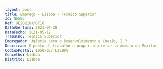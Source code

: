 ```yaml
--- 
layout: post
title: Emprego - Lisboa - Técnico Superior
Id: 86503
Ref: OE202104/0716
DataAbertura: 2021-04-28
DataFecho: 2021-05-12
Trabalho: Técnico Superior
Empregador: Agência para o Desenvolvimento e Coesão, I.P.
Descricao: O posto de trabalho a ocupar insere se no âmbito da Monitorização e Avaliação na ótica do PO ISE a)	Elaborar instrumentos de reporte da execução financeira e física do PO ISE e do PO APMC  b)	Acompanhamento e Monitorização das normas e orientações no âmbito do Portugal 2020 c)	Acompanhamento e monitorização do desempenho dos indicadores físicos e financeiros do PO ISE e PO APMC d)	Acompanhamento e monitorização do Plano de Avaliação do PO ISE e)	Acompanhamento dos sistemas monitorização no Portugal 2020, em especial os relativos aos PO ISE E PO APMC f)	Acompanhar as políticas cofinanciadas no âmbito dos exercícios de monitorização estratégica.
CodigoPostal: 1050-053 LISBOA
Concelho: Lisboa
Distrito: Lisboa
--- 
```

